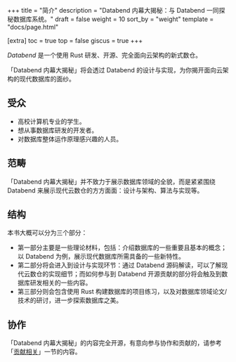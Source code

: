 +++
title = "简介"
description = "Databend 内幕大揭秘：与 Databend 一同探秘数据库系统。"
draft = false
weight = 10
sort_by = "weight"
template = "docs/page.html"

[extra]
toc = true
top = false
giscus = true
+++

*Databend* 是一个使用 Rust 研发、开源、完全面向云架构的新式数仓。

「Databend 内幕大揭秘」将会透过 Databend 的设计与实现，为你揭开面向云架构的现代数据库的面纱。

## 受众

- 高校计算机专业的学生。
- 想从事数据库研发的开发者。
- 对数据库整体运作原理感兴趣的人员。

## 范畴

「Databend 内幕大揭秘」并不致力于展示数据库领域的全貌，而是紧紧围绕 Databend 来展示现代云数仓的方方面面：设计与架构、算法与实现等。

## 结构

本书大概可以分为三个部分：

- 第一部分主要是一些理论材料，包括：介绍数据库的一些重要且基本的概念；以 Databend 为例，展示现代数据库所需具备的一些新特性。
- 第二部分将会进入到设计与实现环节：通过 Databend 源码解读，可以了解现代云数仓的实现细节；而如何参与到 Databend 开源贡献的部分将会触及到数据库研发相关的一些内容。
- 第三部分则会包含使用 Rust 构建数据库的项目练习，以及对数据库领域论文/技术的研讨，进一步探索数据库之美。

## 协作

「Databend 内幕大揭秘」的内容完全开源，有意向参与协作和贡献的，请参考「[贡献相关](https://databend-internals.psiace.me/docs/contributing/)」一节的内容。
